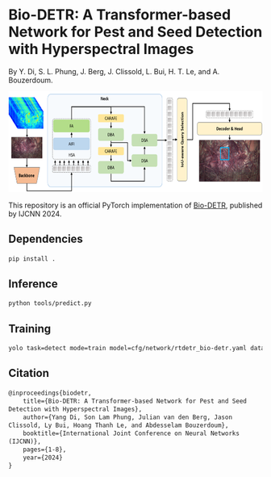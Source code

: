 # Bio-DETR: A Transformer-based Network for Pest and Seed Detection with Hyperspectral Images

By Y. Di, S. L. Phung, J. Berg, J. Clissold, L. Bui, H. T. Le, and A. Bouzerdoum.

<img src="https://github.com/yangdi-cv/Bio-DETR/blob/master/network/bio-detr.png?raw=true" height="200"/>

This repository is an official PyTorch implementation of [Bio-DETR](https://ieeexplore.ieee.org/document/10650195), published by IJCNN 2024.

## Dependencies
```sh
pip install .
```

## Inference
```sh
python tools/predict.py
```

## Training
```sh
yolo task=detect mode=train model=cfg/network/rtdetr_bio-detr.yaml data=cfg/dataset/hsi-bio.yaml batch=16 epochs=300
```

## Citation
```
@inproceedings{biodetr,
    title={Bio-DETR: A Transformer-based Network for Pest and Seed Detection with Hyperspectral Images},
    author={Yang Di, Son Lam Phung, Julian van den Berg, Jason Clissold, Ly Bui, Hoang Thanh Le, and Abdesselam Bouzerdoum},
    booktitle={International Joint Conference on Neural Networks (IJCNN)},
    pages={1-8},
    year={2024}
}
```
